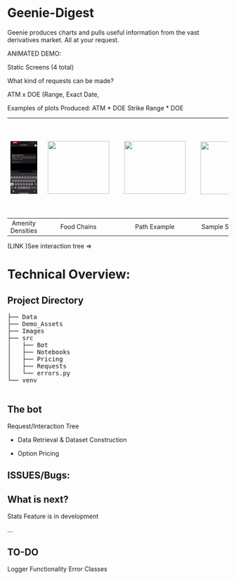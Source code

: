 # Geenie-Digest

Geenie produces charts and pulls useful information from the vast derivatives market. All at your request.


ANIMATED DEMO:

Static Screens (4 total)


What kind of requests can be made?

ATM x DOE (Range, Exact Date, 

Examples of plots Produced:
ATM * DOE
Strike Range * DOE



| <img src="Demo_Assets/animated.gif" width=140 height = 120 vspace = 20/> |   <img src="Demo_Assets/" width=140 height = 120 hspace = 10/>|  <img src="Demo_Assets/" width=140 height=120 hspace = 10/> |  <img src="Demo_Assets/" width=140 height=120 hspace = 10 vspace = 50/>|
|:--:| :--:| :--:| :--:|
| Amenity Densities | Food Chains | Path Example | Sample Suggestions |




(LINK )See interaction tree =>


# Technical Overview:

## Project Directory
<pre>
├── Data
├── Demo_Assets
├── Images
├── src
│   ├── Bot
│   ├── Notebooks
│   ├── Pricing
│   ├── Requests
│   └── errors.py
└── venv

</pre>
## The bot

Request/Interaction Tree

- Data Retrieval & Dataset Construction

-  Option Pricing


## ISSUES/Bugs:


## What is next?

Stats Feature is in development

...

## TO-DO

Logger Functionality
Error Classes

